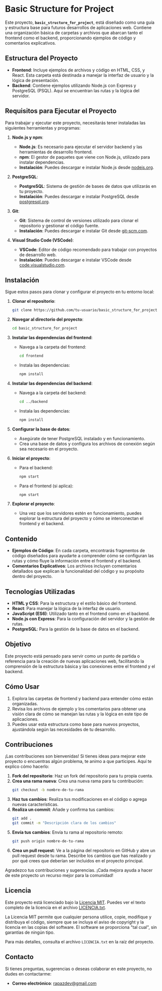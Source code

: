 # Basic Structure for Project

Este proyecto, **`basic_structure_for_project`**, está diseñado como una guía y estructura base para futuros desarrollos de aplicaciones web. Contiene una organización básica de carpetas y archivos que abarcan tanto el frontend como el backend, proporcionando ejemplos de código y comentarios explicativos.

## Estructura del Proyecto

- **Frontend**: Incluye ejemplos de archivos y código en HTML, CSS, y React. Esta carpeta está destinada a manejar la interfaz de usuario y la lógica de presentación.
- **Backend**: Contiene ejemplos utilizando Node.js con Express y PostgreSQL (PSQL). Aquí se encuentran las rutas y la lógica del servidor.

## Requisitos para Ejecutar el Proyecto

Para trabajar y ejecutar este proyecto, necesitarás tener instaladas las siguientes herramientas y programas:

1. **Node.js y npm**:
   - **Node.js**: Es necesario para ejecutar el servidor backend y las herramientas de desarrollo frontend.
   - **npm**: El gestor de paquetes que viene con Node.js, utilizado para instalar dependencias.
   - **Instalación**: Puedes descargar e instalar Node.js desde [nodejs.org](https://nodejs.org).

2. **PostgreSQL**:
   - **PostgreSQL**: Sistema de gestión de bases de datos que utilizarás en tu proyecto.
   - **Instalación**: Puedes descargar e instalar PostgreSQL desde [postgresql.org](https://www.postgresql.org).

3. **Git**:
   - **Git**: Sistema de control de versiones utilizado para clonar el repositorio y gestionar el código fuente.
   - **Instalación**: Puedes descargar e instalar Git desde [git-scm.com](https://git-scm.com).

4. **Visual Studio Code (VSCode)**:
   - **VSCode**: Editor de código recomendado para trabajar con proyectos de desarrollo web.
   - **Instalación**: Puedes descargar e instalar VSCode desde [code.visualstudio.com](https://code.visualstudio.com).

## Instalación

Sigue estos pasos para clonar y configurar el proyecto en tu entorno local:

1. **Clonar el repositorio**:
   ```bash
   git clone https://github.com/tu-usuario/basic_structure_for_project.git
   ```

2. **Navegar al directorio del proyecto**:
   ```bash
   cd basic_structure_for_project
   ```

3. **Instalar las dependencias del frontend**:
   - Navega a la carpeta del frontend:
     ```bash
     cd frontend
     ```
   - Instala las dependencias:
     ```bash
     npm install
     ```

4. **Instalar las dependencias del backend**:
   - Navega a la carpeta del backend:
     ```bash
     cd ../backend
     ```
   - Instala las dependencias:
     ```bash
     npm install
     ```

5. **Configurar la base de datos**:
   - Asegúrate de tener PostgreSQL instalado y en funcionamiento.
   - Crea una base de datos y configura los archivos de conexión según sea necesario en el proyecto.

6. **Iniciar el proyecto**:
   - Para el backend:
     ```bash
     npm start
     ```
   - Para el frontend (si aplica):
     ```bash
     npm start
     ```

7. **Explorar el proyecto**:
   - Una vez que los servidores estén en funcionamiento, puedes explorar la estructura del proyecto y cómo se interconectan el frontend y el backend.

## Contenido

- **Ejemplos de Código**: En cada carpeta, encontrarás fragmentos de código diseñados para ayudarte a comprender cómo se configuran las rutas y cómo fluye la información entre el frontend y el backend.
- **Comentarios Explicativos**: Los archivos incluyen comentarios detallados que explican la funcionalidad del código y su propósito dentro del proyecto.

## Tecnologías Utilizadas

- **HTML y CSS**: Para la estructura y el estilo básico del frontend.
- **React**: Para manejar la lógica de la interfaz de usuario.
- **JavaScript (ES6)**: Utilizado tanto en el frontend como en el backend.
- **Node.js con Express**: Para la configuración del servidor y la gestión de rutas.
- **PostgreSQL**: Para la gestión de la base de datos en el backend.

## Objetivo

Este proyecto está pensado para servir como un punto de partida o referencia para la creación de nuevas aplicaciones web, facilitando la comprensión de la estructura básica y las conexiones entre el frontend y el backend.

## Cómo Usar

1. Explora las carpetas de frontend y backend para entender cómo están organizadas.
2. Revisa los archivos de ejemplo y los comentarios para obtener una visión clara de cómo se manejan las rutas y la lógica en este tipo de aplicaciones.
3. Puedes usar esta estructura como base para nuevos proyectos, ajustándola según las necesidades de tu desarrollo.

## Contribuciones

¡Las contribuciones son bienvenidas! Si tienes ideas para mejorar este proyecto o encuentras algún problema, te animo a que participes. Aquí te explico cómo hacerlo:

1. **Fork del repositorio**: Haz un fork del repositorio para tu propia cuenta.
2. **Crea una rama nueva**: Crea una nueva rama para tu contribución:
   ```bash
   git checkout -b nombre-de-tu-rama
   ```
3. **Haz tus cambios**: Realiza tus modificaciones en el código o agrega nuevas características.
4. **Realiza un commit**: Añade y confirma tus cambios:
   ```bash
   git add .
   git commit -m "Descripción clara de los cambios"
   ```
5. **Envía tus cambios**: Envía tu rama al repositorio remoto:
   ```bash
   git push origin nombre-de-tu-rama
   ```
6. **Crea un pull request**: Ve a la página del repositorio en GitHub y abre un pull request desde tu rama. Describe los cambios que has realizado y por qué crees que deberían ser incluidos en el proyecto principal.

Agradezco tus contribuciones y sugerencias. ¡Cada mejora ayuda a hacer de este proyecto un recurso mejor para la comunidad!

## Licencia

Este proyecto está licenciado bajo la [Licencia MIT](https://opensource.org/licenses/MIT). Puedes ver el texto completo de la licencia en el archivo [LICENCIA.txt](./LICENCIA.txt).

La Licencia MIT permite que cualquier persona utilice, copie, modifique y distribuya el código, siempre que se incluya el aviso de copyright y la licencia en las copias del software. El software se proporciona "tal cual", sin garantías de ningún tipo.

Para más detalles, consulta el archivo `LICENCIA.txt` en la raíz del proyecto.

## Contacto

Si tienes preguntas, sugerencias o deseas colaborar en este proyecto, no dudes en contactarme:

- **Correo electrónico**: [rapazdev@gmail.com](mailto:rapazdev@gmail.com)
